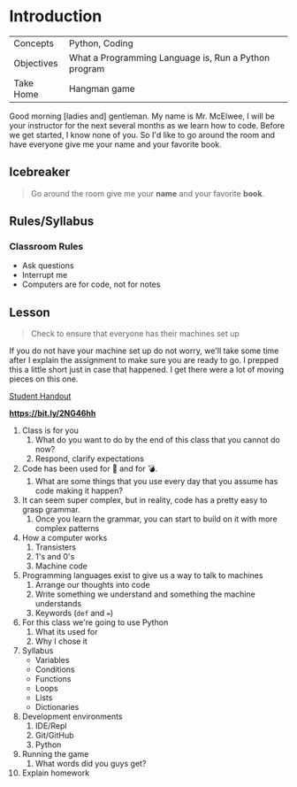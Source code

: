 # Introduction

| | |
| --- | ---
| Concepts | Python, Coding
| Objectives | What a Programming Language is, Run a Python program
| Take Home | Hangman game

Good morning [ladies and] gentleman. My name is Mr. McElwee, I will be your instructor for the next several months as we learn how to code. Before we get started, I know none of you. So I'd like to go around the room and have everyone give me your name and your favorite book. 

## Icebreaker

> Go around the room give me your **name** and your favorite **book**.

## Rules/Syllabus

### Classroom Rules
- Ask questions
- Interrupt me
- Computers are for code, not for notes

## Lesson

> Check to ensure that everyone has their machines set up

If you do not have your machine set up do not worry, we'll take some time after I explain the assignment to make sure you are ready to go. I prepped this a little short just in case that happened. I get there were a lot of moving pieces on this one.

[Student Handout](https://bit.ly/2NG46hh)

**https://bit.ly/2NG46hh**

1. Class is for you
    1. What do you want to do by the end of this class that you cannot do now?
    2. Respond, clarify expectations
2. Code has been used for 🚀 and for 💣.
    1. What are some things that you use every day that you assume has code making it happen? 
3. It can seem super complex, but in reality, code has a pretty easy to grasp grammar.
    1. Once you learn the grammar, you can start to build on it with more complex patterns
4. How a computer works
    1. Transisters
    2. 1's and 0's
    3. Machine code
5. Programming languages exist to give us a way to talk to machines
    1. Arrange our thoughts into code
    2. Write something we understand and something the machine understands
    3. Keywords (`def` and `=`)
6. For this class we're going to use Python 
    1. What its used for
    2. Why I chose it
7. Syllabus
    - Variables
    - Conditions
    - Functions
    - Loops
    - Lists
    - Dictionaries
8. Development environments
    1. IDE/Repl
    2. Git/GitHub
    3. Python
9. Running the game
    1. What words did you guys get?
10. Explain homework
